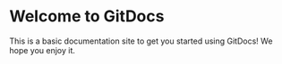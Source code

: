 # Welcome to GitDocs

This is a basic documentation site to get you started using GitDocs! We hope you enjoy it.
